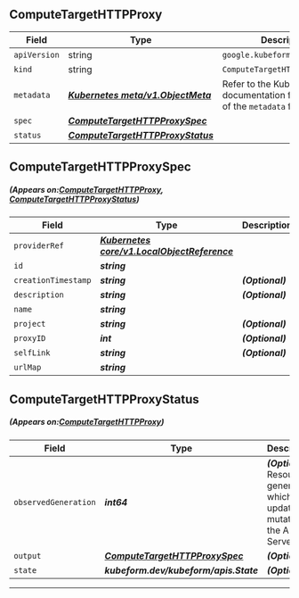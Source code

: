 ## ComputeTargetHTTPProxy
| Field | Type | Description |
| ------ | ----- | ----------- |
| `apiVersion` | string | `google.kubeform.com/v1alpha1` |
|    `kind` | string | `ComputeTargetHTTPProxy` |
| `metadata` | ***[Kubernetes meta/v1.ObjectMeta](https://kubernetes.io/docs/reference/generated/kubernetes-api/v1.13/#objectmeta-v1-meta)***|Refer to the Kubernetes API documentation for the fields of the `metadata` field.|
| `spec` | ***[ComputeTargetHTTPProxySpec](#ComputeTargetHTTPProxySpec)***||
| `status` | ***[ComputeTargetHTTPProxyStatus](#ComputeTargetHTTPProxyStatus)***||
## ComputeTargetHTTPProxySpec
##### (Appears on:[ComputeTargetHTTPProxy](#ComputeTargetHTTPProxy), [ComputeTargetHTTPProxyStatus](#ComputeTargetHTTPProxyStatus))
| Field | Type | Description |
| ------ | ----- | ----------- |
| `providerRef` | ***[Kubernetes core/v1.LocalObjectReference](https://kubernetes.io/docs/reference/generated/kubernetes-api/v1.13/#localobjectreference-v1-core)***||
| `id` | ***string***||
| `creationTimestamp` | ***string***| ***(Optional)*** |
| `description` | ***string***| ***(Optional)*** |
| `name` | ***string***||
| `project` | ***string***| ***(Optional)*** |
| `proxyID` | ***int***| ***(Optional)*** |
| `selfLink` | ***string***| ***(Optional)*** |
| `urlMap` | ***string***||
## ComputeTargetHTTPProxyStatus
##### (Appears on:[ComputeTargetHTTPProxy](#ComputeTargetHTTPProxy))
| Field | Type | Description |
| ------ | ----- | ----------- |
| `observedGeneration` | ***int64***| ***(Optional)*** Resource generation, which is updated on mutation by the API Server.|
| `output` | ***[ComputeTargetHTTPProxySpec](#ComputeTargetHTTPProxySpec)***| ***(Optional)*** |
| `state` | ***kubeform.dev/kubeform/apis.State***| ***(Optional)*** |
---
